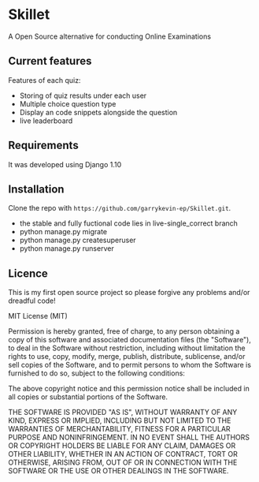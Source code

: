 # Skillet
A Open Source alternative for conducting Online Examinations

Current features
----------------
Features of each quiz:
* Storing of quiz results under each user
* Multiple choice question type
* Display an code snippets alongside the question
* live leaderboard

Requirements
------------
It was developed using Django 1.10

Installation
------------
Clone the repo with `https://github.com/garrykevin-ep/Skillet.git`.
- the stable and fully fuctional code lies in live-single_correct branch
- python manage.py migrate
- python manage.py createsuperuser
- python manage.py runserver

Licence
-------
This is my first open source project so please forgive any problems and/or dreadful code!

MIT License (MIT)

Permission is hereby granted, free of charge, to any person obtaining a copy of this software and associated documentation files (the "Software"), to deal in the Software without restriction, including without limitation the rights to use, copy, modify, merge, publish, distribute, sublicense, and/or sell copies of the Software, and to permit persons to whom the Software is furnished to do so, subject to the following conditions:

The above copyright notice and this permission notice shall be included in all copies or substantial portions of the Software.

THE SOFTWARE IS PROVIDED "AS IS", WITHOUT WARRANTY OF ANY KIND, EXPRESS OR IMPLIED, INCLUDING BUT NOT LIMITED TO THE WARRANTIES OF MERCHANTABILITY, FITNESS FOR A PARTICULAR PURPOSE AND NONINFRINGEMENT. IN NO EVENT SHALL THE AUTHORS OR COPYRIGHT HOLDERS BE LIABLE FOR ANY CLAIM, DAMAGES OR OTHER LIABILITY, WHETHER IN AN ACTION OF CONTRACT, TORT OR OTHERWISE, ARISING FROM, OUT OF OR IN CONNECTION WITH THE SOFTWARE OR THE USE OR OTHER DEALINGS IN THE SOFTWARE.
